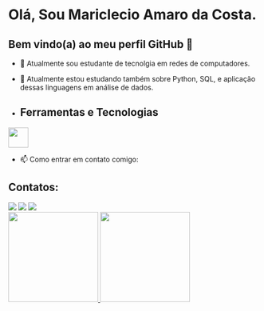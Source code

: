 # Olá, Sou Mariclecio Amaro da Costa.
## Bem vindo(a) ao meu perfil GitHub 👋


- 🔭 Atualmente sou estudante de tecnolgia em redes de computadores.
- 🌱 Atualmente estou estudando também sobre Python, SQL, e aplicação dessas linguagens em análise de dados.

- ## Ferramentas e Tecnologias

<img loading="lazy" src="https://cdn.jsdelivr.net/gh/devicons/devicon/icons/git/git-original.svg" width="40" height="40"/>

- 📫 Como entrar em contato comigo:


## Contatos:

<div>
<a href="https://instagram.com/mariclecio_amaro" target="_blank"><img loading="lazy" src="https://img.shields.io/badge/-Instagram-%23E4405F?style=for-the-badge&logo=instagram&logoColor=white" target="_blank"></a>
<a href = "mailto:contato@mariclecioamaro@gmail.com"><img loading="lazy" src="https://img.shields.io/badge/Gmail-D14836?style=for-the-badge&logo=gmail&logoColor=white" target="_blank"></a>
<a href="https://www.linkedin.com/in/mariclecio-amaro-da-costa" target="_blank"><img loading="lazy" src="https://img.shields.io/badge/-LinkedIn-%230077B5?style=for-the-badge&logo=linkedin&logoColor=white" target="_blank"></a>   
</div>



<div>
<a href="https://github.com/mariclecioamaro@gmail.com">
<img loading="lazy" height="180em" src="https://github-readme-stats.vercel.app/api/top-langs/?mariclecioamaro@gmail.com&layout=compact&langs_count=7&theme=dracula"/>
<img loading="lazy" height="180em" src="https://github-readme-stats.vercel.app/api?mariclecioamaro@gmail.com&show_icons=true&theme=dracula&include_all_commits=true&count_private=true"/>
</div>
